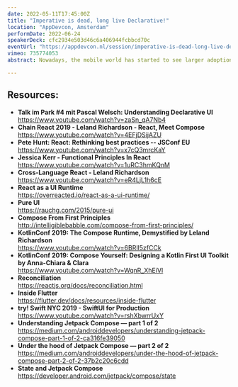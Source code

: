 ```yaml
---
date: 2022-05-11T17:45:00Z
title: "Imperative is dead, long live Declarative!"
location: "AppDevcon, Amsterdam"
performDate: 2022-06-24
speakerDeck: cfc2934e503d46c6a406944fcbbcd70c
eventUrl: "https://appdevcon.nl/session/imperative-is-dead-long-live-declarative-2022/"
vimeo: 735774053
abstract: Nowadays, the mobile world has started to see larger adoption of the declarative style to build UI as opposed to the (not so) old imperative style. This pattern is borrowed from the web world, from frameworks like React and Vue.js and it started to appear in the mobile world first with React Native, then with Flutter and finally, it captured the attention of the "native world" with Jetpack Compose and Swift UI.<br><br>In this talk, we will explore the declarative style of building UI compared with the imperative one. We will try to enter in this mindset by finding the differences and by looking at some examples of these patterns.

---
```


## Resources:

- **Talk im Park #4 mit Pascal Welsch: Understanding Declarative UI**\
    https://www.youtube.com/watch?v=zaSn_qA7Nb4
- **Chain React 2019 - Leland Richardson - React, Meet Compose**\
    https://www.youtube.com/watch?v=4EFjDSijAZU
- **Pete Hunt: React: Rethinking best practices -- JSConf EU**\
    https://www.youtube.com/watch?v=x7cQ3mrcKaY
- **Jessica Kerr - Functional Principles In React**\
    https://www.youtube.com/watch?v=1uRC3hmKQnM
- **Cross-Language React - Leland Richardson**\
    https://www.youtube.com/watch?v=eR4LjL1h6cE
- **React as a UI Runtime**\
    https://overreacted.io/react-as-a-ui-runtime/
- **Pure UI**\
    https://rauchg.com/2015/pure-ui 
- **Compose From First Principles**\
    http://intelligiblebabble.com/compose-from-first-principles/ 
- **KotlinConf 2019: The Compose Runtime, Demystified by Leland Richardson**\
    https://www.youtube.com/watch?v=6BRlI5zfCCk
- **KotlinConf 2019: Compose Yourself: Designing a Kotlin First UI Toolkit by Anna-Chiara & Clara**\
    https://www.youtube.com/watch?v=WqnR_XhEiVI
- **Reconciliation**\
    https://reactjs.org/docs/reconciliation.html
- **Inside Flutter**\
    https://flutter.dev/docs/resources/inside-flutter
- **try! Swift NYC 2019 - SwiftUI for Production**\
    https://www.youtube.com/watch?v=rshXbwrrUxY
- **Understanding Jetpack Compose — part 1 of 2**\
    https://medium.com/androiddevelopers/understanding-jetpack-compose-part-1-of-2-ca316fe39050
- **Under the hood of Jetpack Compose — part 2 of 2**\
    https://medium.com/androiddevelopers/under-the-hood-of-jetpack-compose-part-2-of-2-37b2c20c6cdd
- **State and Jetpack Compose**\
    https://developer.android.com/jetpack/compose/state
